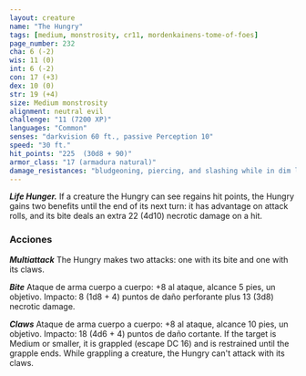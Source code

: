 ```yaml
---
layout: creature
name: "The Hungry"
tags: [medium, monstrosity, cr11, mordenkainens-tome-of-foes]
page_number: 232
cha: 6 (-2)
wis: 11 (0)
int: 6 (-2)
con: 17 (+3)
dex: 10 (0)
str: 19 (+4)
size: Medium monstrosity
alignment: neutral evil
challenge: "11 (7200 XP)"
languages: "Common"
senses: "darkvision 60 ft., passive Perception 10"
speed: "30 ft."
hit_points: "225  (30d8 + 90)"
armor_class: "17 (armadura natural)"
damage_resistances: "bludgeoning, piercing, and slashing while in dim light or darkness"
---
```


***Life Hunger.*** If a creature the Hungry can see regains hit points, the Hungry gains two benefits until the end of its next turn: it has advantage on attack rolls, and its bite deals an extra 22 (4d10) necrotic damage on a hit.

### Acciones

***Multiattack*** The Hungry makes two attacks: one with its bite and one with its claws.

***Bite*** Ataque de arma cuerpo a cuerpo: +8 al ataque, alcance 5 pies, un objetivo. Impacto: 8 (1d8 + 4) puntos de daño perforante plus 13 (3d8) necrotic damage.

***Claws*** Ataque de arma cuerpo a cuerpo: +8 al ataque, alcance 10 pies, un objetivo. Impacto: 18 (4d6 + 4) puntos de daño cortante. If the target is Medium or smaller, it is grappled (escape DC 16) and is restrained until the grapple ends. While grappling a creature, the Hungry can't attack with its claws.
